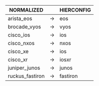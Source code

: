 | NORMALIZED | | HIERCONFIG |
| ---------- | -- | ------ |
| arista_eos | → | eos |
| brocade_vyos | → | vyos |
| cisco_ios | → | ios |
| cisco_nxos | → | nxos |
| cisco_xe | → | ios |
| cisco_xr | → | iosxr |
| juniper_junos | → | junos |
| ruckus_fastiron | → | fastiron |